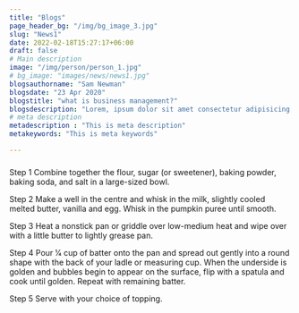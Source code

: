 ```yaml
---
title: "Blogs"
page_header_bg: "/img/bg_image_3.jpg"
slug: "News1"
date: 2022-02-18T15:27:17+06:00
draft: false
# Main description
image: "/img/person/person_1.jpg"
# bg_image: "images/news/news1.jpg"
blogsauthorname: "Sam Newman"
blogsdate: "23 Apr 2020"
blogstitle: "what is business management?"
blogsdescription: "Lorem, ipsum dolor sit amet consectetur adipisicing elit."
# meta description
metadescription : "This is meta description"
metakeywords: "This is meta keywords"

---
```



### 

Step 1
Combine together the flour, sugar (or sweetener), baking powder, baking soda, and salt in a large-sized bowl.

Step 2
Make a well in the centre and whisk in the milk, slightly cooled melted butter, vanilla and egg. Whisk in the pumpkin puree until smooth.

Step 3
Heat a nonstick pan or griddle over low-medium heat and wipe over with a little butter to lightly grease pan.

Step 4
Pour 1⁄4 cup of batter onto the pan and spread out gently into a round shape with the back of your ladle or measuring cup. When the underside is golden and bubbles begin to appear on the surface, flip with a spatula and cook until golden. Repeat with remaining batter.

Step 5
Serve with your choice of topping.




